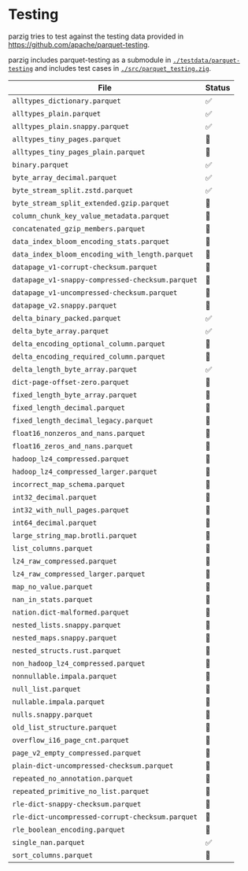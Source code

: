 # Testing

parzig tries to test against the testing data provided in https://github.com/apache/parquet-testing.

parzig includes parquet-testing as a submodule in [`./testdata/parquet-testing`](./testdata/parquet-testing) and includes test cases in [`./src/parquet_testing.zig`](./src/parquet_testing.zig).

| File                                             | Status |
| ------------------------------------------------ | ------ |
| `alltypes_dictionary.parquet`                    | ✅     |
| `alltypes_plain.parquet`                         | ✅     |
| `alltypes_plain.snappy.parquet`                  | ✅     |
| `alltypes_tiny_pages.parquet`                    | 🚧     |
| `alltypes_tiny_pages_plain.parquet`              | 🚧     |
| `binary.parquet`                                 | ✅     |
| `byte_array_decimal.parquet`                     | ✅     |
| `byte_stream_split.zstd.parquet`                 | ✅     |
| `byte_stream_split_extended.gzip.parquet`        | 🚧     |
| `column_chunk_key_value_metadata.parquet`        | 🚧     |
| `concatenated_gzip_members.parquet`              | 🚧     |
| `data_index_bloom_encoding_stats.parquet`        | 🚧     |
| `data_index_bloom_encoding_with_length.parquet`  | 🚧     |
| `datapage_v1-corrupt-checksum.parquet`           | 🚧     |
| `datapage_v1-snappy-compressed-checksum.parquet` | 🚧     |
| `datapage_v1-uncompressed-checksum.parquet`      | 🚧     |
| `datapage_v2.snappy.parquet`                     | 🚧     |
| `delta_binary_packed.parquet`                    | ✅     |
| `delta_byte_array.parquet`                       | ✅     |
| `delta_encoding_optional_column.parquet`         | 🚧     |
| `delta_encoding_required_column.parquet`         | 🚧     |
| `delta_length_byte_array.parquet`                | ✅     |
| `dict-page-offset-zero.parquet`                  | 🚧     |
| `fixed_length_byte_array.parquet`                | 🚧     |
| `fixed_length_decimal.parquet`                   | 🚧     |
| `fixed_length_decimal_legacy.parquet`            | 🚧     |
| `float16_nonzeros_and_nans.parquet`              | 🚧     |
| `float16_zeros_and_nans.parquet`                 | 🚧     |
| `hadoop_lz4_compressed.parquet`                  | 🚧     |
| `hadoop_lz4_compressed_larger.parquet`           | 🚧     |
| `incorrect_map_schema.parquet`                   | 🚧     |
| `int32_decimal.parquet`                          | 🚧     |
| `int32_with_null_pages.parquet`                  | 🚧     |
| `int64_decimal.parquet`                          | 🚧     |
| `large_string_map.brotli.parquet`                | 🚧     |
| `list_columns.parquet`                           | 🚧     |
| `lz4_raw_compressed.parquet`                     | 🚧     |
| `lz4_raw_compressed_larger.parquet`              | 🚧     |
| `map_no_value.parquet`                           | 🚧     |
| `nan_in_stats.parquet`                           | 🚧     |
| `nation.dict-malformed.parquet`                  | 🚧     |
| `nested_lists.snappy.parquet`                    | 🚧     |
| `nested_maps.snappy.parquet`                     | 🚧     |
| `nested_structs.rust.parquet`                    | 🚧     |
| `non_hadoop_lz4_compressed.parquet`              | 🚧     |
| `nonnullable.impala.parquet`                     | 🚧     |
| `null_list.parquet`                              | 🚧     |
| `nullable.impala.parquet`                        | 🚧     |
| `nulls.snappy.parquet`                           | 🚧     |
| `old_list_structure.parquet`                     | 🚧     |
| `overflow_i16_page_cnt.parquet`                  | 🚧     |
| `page_v2_empty_compressed.parquet`               | 🚧     |
| `plain-dict-uncompressed-checksum.parquet`       | 🚧     |
| `repeated_no_annotation.parquet`                 | 🚧     |
| `repeated_primitive_no_list.parquet`             | 🚧     |
| `rle-dict-snappy-checksum.parquet`               | 🚧     |
| `rle-dict-uncompressed-corrupt-checksum.parquet` | 🚧     |
| `rle_boolean_encoding.parquet`                   | 🚧     |
| `single_nan.parquet`                             | ✅     |
| `sort_columns.parquet`                           | 🚧     |
